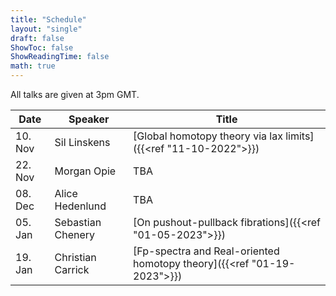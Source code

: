 ```yaml
---
title: "Schedule"
layout: "single"
draft: false
ShowToc: false
ShowReadingTime: false
math: true
---
```


All talks are given at 3pm GMT. 

|Date    |Speaker          |Title|
|--------|-----------------|-----|
|10. Nov |Sil Linskens     |[Global homotopy theory via lax limits]({{<ref "11-10-2022">}})|
|22. Nov |Morgan Opie      |TBA|
|08. Dec |Alice Hedenlund  |TBA|
|05. Jan |Sebastian Chenery|[On pushout-pullback fibrations]({{<ref "01-05-2023">}})|
|19. Jan |Christian Carrick|[Fp-spectra and Real-oriented homotopy theory]({{<ref "01-19-2023">}})|
